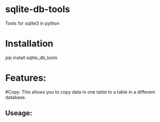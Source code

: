 # sqlite-db-tools 
Tools for sqlite3 in python

# Installation
pip install sqlite_db_tools

# Features:

#Copy:
This allows you to copy data in one table to a table in a different database.

## Useage:

